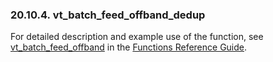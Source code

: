 <div id="fn_vt_batch_feed_offband_dedup" class="section">

<div class="titlepage">

<div>

<div>

### 20.10.4. vt_batch_feed_offband_dedup

</div>

</div>

</div>

For detailed description and example use of the function, see
<a href="fn_vt_batch_feed_offband.html" class="link"
title="vt_batch_feed_offband">vt_batch_feed_offband</a> in the
<a href="ch-functions.html" class="link"
title="Chapter 24. Virtuoso Functions Guide &amp; Reference">Functions
Reference Guide</a>.

</div>
